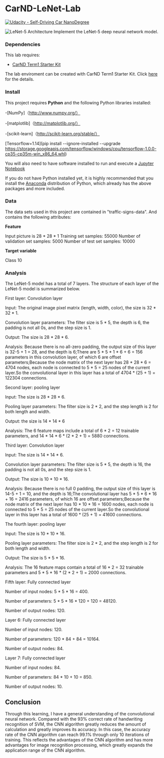 # CarND-LeNet-Lab
[![Udacity - Self-Driving Car NanoDegree](https://s3.amazonaws.com/udacity-sdc/github/shield-carnd.svg)](http://www.udacity.com/drive)

![LeNet-5 Architecture](lenet.png)
Implement the LeNet-5 deep neural network model.

### Dependencies
This lab requires:

* [CarND Term1 Starter Kit](https://github.com/udacity/CarND-Term1-Starter-Kit)

The lab enviroment can be created with CarND Term1 Starter Kit. Click [here](https://github.com/udacity/CarND-Term1-Starter-Kit/blob/master/README.md) for the details.

### Install

This project requires **Python** and the following Python libraries installed:

-[NumPy]（http://www.numpy.org/）

-[matplotlib]（http://matplotlib.org/）

-[scikit-learn]（http://scikit-learn.org/stable/）

[Tensorflow=1.14](pip install --ignore-installed --upgrade https://storage.googleapis.com/tensorflow/windows/cpu/tensorflow-1.0.0-cp35-cp35m-win_x86_64.whl)

You will also need to have software installed to run and execute a [Jupyter Notebook](http://ipython.org/notebook.html)

If you do not have Python installed yet, it is highly recommended that you install the [Anaconda](http://continuum.io/downloads) distribution of Python, which already has the above packages and more included.

### Data

The data sets used in this project are contained in "traffic-signs-data". And contains the following attributes:

**Feature**

Input picture is 28 * 28 * 1
Training set samples: 55000
Number of validation set samples: 5000
Number of test set samples: 10000


**Target variable**

Class 10

### Analysis

The LeNet-5 model has a total of 7 layers. The structure of each layer of the LeNet-5 model is summarized below.

First layer: Convolution layer

Input: The original image pixel matrix (length, width, color), the size is 32 * 32 * 1.

Convolution layer parameters: The filter size is 5 * 5, the depth is 6, the padding is not all 0s, and the step size is 1.

Output: The size is 28 * 28 * 6.

Analysis: Because there is no all-zero padding, the output size of this layer is 32-5 + 1 = 28, and the depth is 6;There are 
5 * 5 * 1 * 6 + 6 = 156 parameters in this convolution layer, of which 6 are offset parameters;Because the node matrix of the next layer
has 28 * 28 * 6 = 4704 nodes, each node is connected to 5 * 5 = 25 nodes of the current layer.So the convolutional layer in this layer has a total 
of 4704 * (25 + 1) = 122304 connections.

Second layer: pooling layer

Input: The size is 28 * 28 * 6.

Pooling layer parameters: The filter size is 2 * 2, and the step length is 2 for both length and width.

Output: the size is 14 * 14 * 6

Analysis: The 6 feature maps include a total of 6 * 2 = 12 trainable parameters, and 14 * 14 * 6 * (2 * 2 + 1) = 5880 connections.

Third layer: Convolution layer

Input: The size is 14 * 14 * 6.

Convolution layer parameters: The filter size is 5 * 5, the depth is 16, the padding is not all 0s, and the step size is 1.

Output: The size is 10 * 10 * 16.

Analysis: Because there is no full 0 padding, the output size of this layer is 14-5 + 1 = 10, and the depth is 16;The convolutional layer has 
5 * 5 * 6 * 16 + 16 = 2416 parameters, of which 16 are offset parameters;Because the node matrix of the next layer has 10 * 10 * 16 = 1600 nodes, 
each node is connected to 5 * 5 = 25 nodes of the current layer.So the convolutional layer in this layer has a total of 1600 * (25 + 1) = 41600 
connections.

The fourth layer: pooling layer

Input: The size is 10 * 10 * 16.

Pooling layer parameters: The filter size is 2 * 2, and the step length is 2 for both length and width.

Output: The size is 5 * 5 * 16.

Analysis: The 16 feature maps contain a total of 16 * 2 = 32 trainable parameters and 5 * 5 * 16 * (2 * 2 + 1) = 2000 connections.

Fifth layer: Fully connected layer

Number of input nodes: 5 * 5 * 16 = 400.

Number of parameters: 5 * 5 * 16 * 120 + 120 = 48120.

Number of output nodes: 120.

Layer 6: Fully connected layer

Number of input nodes: 120.

Number of parameters: 120 * 84 + 84 = 10164.

Number of output nodes: 84.

Layer 7: Fully connected layer

Number of input nodes: 84.

Number of parameters: 84 * 10 + 10 = 850.

Number of output nodes: 10.

## Conclusion

Through this learning, I have a general understanding of the convolutional neural network. Compared with the 93% correct rate of handwriting
recognition of SVM, the CNN algorithm greatly reduces the amount of calculation and greatly improves its accuracy. In this case, the accuracy rate 
of the CNN algorithm can reach 99.1% through only 10 iterations of training. This reflects the advantages of the CNN algorithm and has more 
advantages for image recognition processing, which greatly expands the application range of the CNN algorithm.